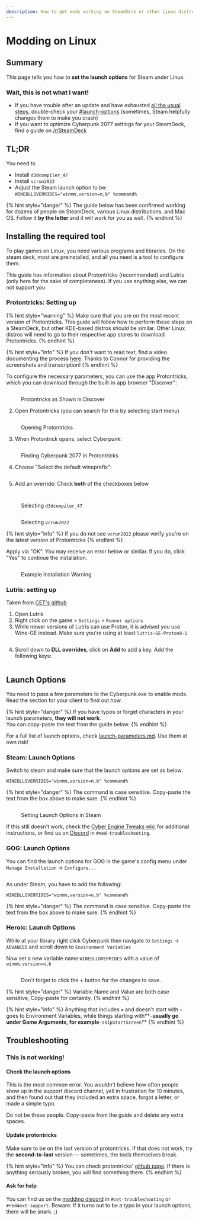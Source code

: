 ```yaml
---
description: How to get mods working on SteamDeck or other Linux distros
---
```


# Modding on Linux

## Summary

This page tells you how to **set the launch options** for Steam under Linux.&#x20;

### Wait, this is not what I want!

* If you have trouble after an update and have exhausted [all the usual steps](../user-guide-troubleshooting/users-troubleshooting-after-a-game-update.md), double-check your [#launch-options](modding-on-linux.md#launch-options "mention") (sometimes, Steam helpfully changes them to make you crash)
* If you want to optimize Cyberpunk 2077 settings for your SteamDeck, find a guide on [/r/SteamDeck](https://www.reddit.com/r/SteamDeck/)

## TL;DR

You need to&#x20;

* Install `d3dcompiler_47`
* Install `vcrun2022`
* Adjust the Steam launch option to be:\
  `WINEDLLOVERRIDES="winmm,version=n,b" %command%`

{% hint style="danger" %}
The guide below has been confirmed working for dozens of people on SteamDeck, various Linux distributions, and Mac OS. Follow it **by the letter** and it will work for you as well.
{% endhint %}

## Installing the required tool

To play games on Linux, you need various programs and libraries. On the steam deck, most are preinstalled, and all you need is a tool to configure them.

This guide has information about Protontricks (recommended) and Lutris (only here for the sake of completeness). If you use anything else, we can not support you

### Protontricks: Setting up

{% hint style="warning" %}
Make sure that you are on the most recent version of Protontricks. This guide will follow how to perform these steps on a SteamDeck, but other KDE-based distros should be similar. Other Linux distros will need to go to their respective app stores to download Protontricks.
{% endhint %}

{% hint style="info" %}
If you don't want to read text, find a video documenting the process [here](https://youtu.be/CYKCOBaZpBU?t=110). Thanks to Connor for providing the screenshots and transcription!
{% endhint %}

To configure the necessary parameters, you can use the app Protontricks, which you can download through the built-in app browser "Discover":&#x20;

<figure><img src="../../.gitbook/assets/linux_modding_proton_1.png" alt=""><figcaption><p>Protontricks as Shown in Discover</p></figcaption></figure>

2. Open Protontricks (you can search for this by selecting start menu)

<figure><img src="../../.gitbook/assets/linux_modding_protontricks_2.png" alt=""><figcaption><p>Opening Protontricks</p></figcaption></figure>

3. When Protontrick opens, select Cyberpunk:

<figure><img src="../../.gitbook/assets/linux_modding_3.png" alt=""><figcaption><p>Finding Cyberpunk 2077 in Protontricks</p></figcaption></figure>

4. Choose "Select the default wineprefix":

<figure><img src="../../.gitbook/assets/linux_modding_4.png" alt=""><figcaption></figcaption></figure>

5. Add an override: Check **both** of the checkboxes below

<figure><img src="../../.gitbook/assets/protontricks_dll_1.png" alt=""><figcaption></figcaption></figure>

<figure><img src="../../.gitbook/assets/protontricks_dll_2.png" alt=""><figcaption><p>Selecting <code>d3dcompiler_47</code></p></figcaption></figure>

<figure><img src="../../.gitbook/assets/protontricks_dll_3.png" alt=""><figcaption><p>Selecting <code>vcrun2022</code></p></figcaption></figure>

{% hint style="info" %}
If you do not see `vcrun2022` please verify you're on the latest version of Protontricks
{% endhint %}

Apply via "OK". You may receive an error below or similar. If you do, click "Yes" to continue the installation.

<figure><img src="../../.gitbook/assets/vc_run.png" alt=""><figcaption><p>Example Installation Warning</p></figcaption></figure>

### Lutris: setting up

Taken from [CET's github](https://github.com/maximegmd/CyberEngineTweaks/issues/821)

1. Open Lutris
2. Right click on the game > `Settings` > `Runner options`
3. While newer versions of Lutris can use Proton, it is advised you use Wine-GE instead. Make sure you're using at least `lutris-GE-Proton8-1`

<figure><img src="../../.gitbook/assets/image (206).png" alt=""><figcaption></figcaption></figure>

4. Scroll down to **DLL overrides**, click on **Add** to add a key. Add the following keys:

<figure><img src="../../.gitbook/assets/image (207).png" alt=""><figcaption></figcaption></figure>

## Launch Options

You need to pass a few parameters to the Cyberpunk.exe to enable mods. Read the section for your client to find out how.

{% hint style="danger" %}
If you have typos or forget characters in your launch parameters, **they will not work**. \
You can copy-paste the text from the guide below.
{% endhint %}

For a full list of launch options, check [launch-parameters.md](the-cyberpunk-2077-game-directory/launch-parameters.md "mention"). Use them at own risk!

### Steam: Launch Options

Switch to steam and make sure that the launch options are set as below:

```
WINEDLLOVERRIDES="winmm,version=n,b" %command%
```

{% hint style="danger" %}
The command is case sensitive. Copy-paste the text from the box above to make sure.
{% endhint %}

<figure><img src="../../.gitbook/assets/linux_modding_8.png" alt=""><figcaption><p>Setting Launch Options in Steam</p></figcaption></figure>

If this still doesn't work, check the [Cyber Engine Tweaks wiki](https://app.gitbook.com/s/-MP5jWcLZLbbbzO-\_ua1-887967055/getting-started/installing) for additional instructions, or find us on [Discord](https://discord.gg/redmodding) in `#mod-troubleshooting`.

### GOG: Launch Options

You can find the launch options for GOG in the game's config menu under `Manage Installation` -> `Configure...`

<figure><img src="../../.gitbook/assets/gog_set_launch_args.png" alt=""><figcaption></figcaption></figure>

As under Steam, you have to add the following:

```
WINEDLLOVERRIDES="winmm,version=n,b" %command%
```

{% hint style="danger" %}
The command is case sensitive. Copy-paste the text from the box above to make sure.
{% endhint %}

### Heroic: Launch Options

While at your library right click Cyberpunk then navigate to `Settings` -> `ADVANCED` and scroll down to `Environment Variables` &#x20;

Now set a new variable name `WINEDLLOVERRIDES` with a value of `winmm,version=n,b`

<figure><img src="../../.gitbook/assets/image (527).png" alt=""><figcaption><p>Don't forget to click the + button for the changes to save.</p></figcaption></figure>

{% hint style="danger" %}
Variable Name and Value are both case sensitive, Copy-paste for certainty.
{% endhint %}

{% hint style="info" %}
Anything that includes **`=`** and doesn't start with **`-`** goes to Environment Variables, while things starting with**`-`**usually go under Game Arguments, for example**`-skipStartScreen`**
{% endhint %}

## Troubleshooting

### This is not working!

#### Check the launch options

This is the most common error. You wouldn't believe how often people show up in the support discord channel, yell in frustration for 10 minutes, and then found out that they included an extra space, forgot a letter, or made a simple typo.

Do not be these people. Copy-paste from the guide and delete any extra spaces.

#### Update protontricks

Make sure to be on the last version of protontricks. If that does not work, try the **second-to-last** version — sometimes, the tools themselves break.

{% hint style="info" %}
You can check protontricks' [github page](https://github.com/Matoking/protontricks/issues). If there is anything seriously broken, you will find something there.
{% endhint %}

#### Ask for help

You can find us on the [modding discord](https://discord.gg/redmodding) in `#cet-troubleshooting` or `#red4ext-support`. Beware: If it turns out to be a typo in your launch options, there will be snark. ;)&#x20;

